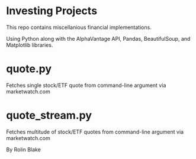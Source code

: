 # Investing Projects
 This repo contains miscellanious financial implementations.
 
 Using Python along with the AlphaVantage API, Pandas, BeautifulSoup, and Matplotlib libraries.
 
 # quote.py
 
 Fetches single stock/ETF quote from command-line argument via marketwatch.com
 
 # quote_stream.py
 
 Fetches multitude of stock/ETF quotes from command-line argument via marketwatch.com
 
 By Rolin Blake
